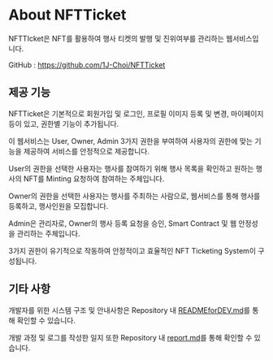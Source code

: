 About NFTTicket
==================
NFTTIcket은 NFT를 활용하여 행사 티켓의 발행 및 진위여부를 관리하는 웹서비스입니다. 

GitHub : <https://github.com/1J-Choi/NFTTicket>

제공 기능
-----------
NFTTicket은 기본적으로 회원가입 및 로그인, 프로필 이미지 등록 및 변경, 마이페이지 등이 있고, 권한별 기능이 추가됩니다.

이 웹서비스는 User, 
Owner, Admin 3가지 권한을 부여하여 사용자의 권한에 맞는 기능을 제공하여 서비스를 안정적으로 제공합니다.

User의 권한을 선택한 사용자는 행사를 참여하기 위해 행사 목록을 확인하고 원하는 행사의 NFT를 Minting 요청하여 참여하는 주체입니다.

Owner의 권한을 선택한 사용자는 행사를 주최하는 사람으로, 웹서비스를 통해 행사를 등록하고, 행사인원을 모집합니다.

Admin은 관리자로, Owner의 행사 등록 요청을 승인, Smart Contract 및 웹 안정성을 관리하는 주체입니다.

3가지 권한이 유기적으로 작동하여 안정적이고 효율적인 NFT Ticketing System이 구성됩니다.

기타 사항
---------
개발자를 위한 시스템 구조 및 안내사항은 Repository 내
[READMEforDEV.md](READMEforDEV.md)를 통해 확인할 수 있습니다.

개발 과정 및 로그를 작성한 일지 또한 Repository 내
[report.md](report.md)를 통해 확인할 수 있습니다.